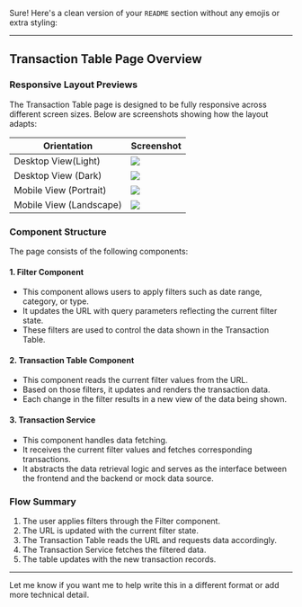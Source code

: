 Sure! Here's a clean version of your `README` section without any emojis or extra styling:

---

## Transaction Table Page Overview

### Responsive Layout Previews

The Transaction Table page is designed to be fully responsive across different screen sizes. Below are screenshots showing how the layout adapts:

| Orientation | Screenshot |
|-------------|------------|
| Desktop View(Light) | ![](screenshots/TransactionTable_Light_Desktop.png) |
| Desktop View (Dark)| ![](screenshots/TransactionTable_Dark_Desktop.png) |
| Mobile View (Portrait) | ![](screenshots/Transaction_Light_Mode_Mobile.png) |
| Mobile View (Landscape) | ![](screenshots/Transaction_Dark_Mode_Mobile.png) |

### Component Structure

The page consists of the following components:

#### 1. Filter Component
- This component allows users to apply filters such as date range, category, or type.
- It updates the URL with query parameters reflecting the current filter state.
- These filters are used to control the data shown in the Transaction Table.

#### 2. Transaction Table Component
- This component reads the current filter values from the URL.
- Based on those filters, it updates and renders the transaction data.
- Each change in the filter results in a new view of the data being shown.

#### 3. Transaction Service
- This component handles data fetching.
- It receives the current filter values and fetches corresponding transactions.
- It abstracts the data retrieval logic and serves as the interface between the frontend and the backend or mock data source.

### Flow Summary

1. The user applies filters through the Filter component.
2. The URL is updated with the current filter state.
3. The Transaction Table reads the URL and requests data accordingly.
4. The Transaction Service fetches the filtered data.
5. The table updates with the new transaction records.

---

Let me know if you want me to help write this in a different format or add more technical detail.
